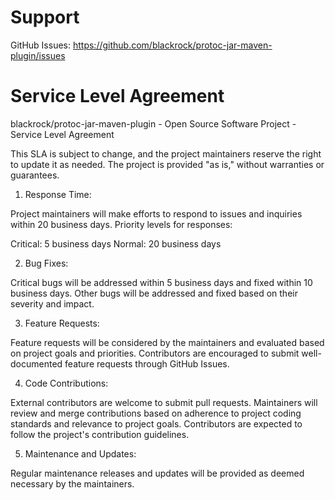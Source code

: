 # Support
GitHub Issues: https://github.com/blackrock/protoc-jar-maven-plugin/issues

# Service Level Agreement
blackrock/protoc-jar-maven-plugin - Open Source Software Project - Service Level Agreement

This SLA is subject to change, and the project maintainers reserve the right to update it as needed.
The project is provided "as is," without warranties or guarantees.

1. Response Time:

Project maintainers will make efforts to respond to issues and inquiries within 20 business days.
Priority levels for responses:

Critical: 5 business days
Normal: 20 business days

2. Bug Fixes:

Critical bugs will be addressed within 5 business days and fixed within 10 business days.
Other bugs will be addressed and fixed based on their severity and impact.

3. Feature Requests:

Feature requests will be considered by the maintainers and evaluated based on project goals and priorities.
Contributors are encouraged to submit well-documented feature requests through GitHub Issues.

4. Code Contributions:

External contributors are welcome to submit pull requests.
Maintainers will review and merge contributions based on adherence to project coding standards and relevance to project goals.
Contributors are expected to follow the project's contribution guidelines.

5. Maintenance and Updates:

Regular maintenance releases and updates will be provided as deemed necessary by the maintainers.


